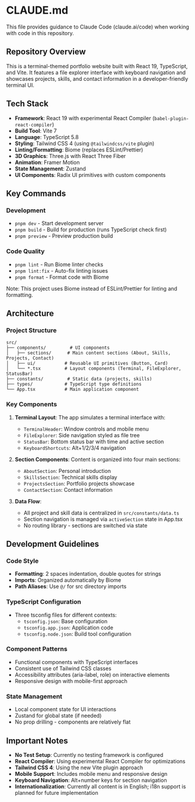 # CLAUDE.md

This file provides guidance to Claude Code (claude.ai/code) when working with code in this repository.

## Repository Overview

This is a terminal-themed portfolio website built with React 19, TypeScript, and Vite. It features a file explorer interface with keyboard navigation and showcases projects, skills, and contact information in a developer-friendly terminal UI.

## Tech Stack

- **Framework**: React 19 with experimental React Compiler (`babel-plugin-react-compiler`)
- **Build Tool**: Vite 7
- **Language**: TypeScript 5.8
- **Styling**: Tailwind CSS 4 (using `@tailwindcss/vite` plugin)
- **Linting/Formatting**: Biome (replaces ESLint/Prettier)
- **3D Graphics**: Three.js with React Three Fiber
- **Animation**: Framer Motion
- **State Management**: Zustand
- **UI Components**: Radix UI primitives with custom components

## Key Commands

### Development
- `pnpm dev` - Start development server
- `pnpm build` - Build for production (runs TypeScript check first)
- `pnpm preview` - Preview production build

### Code Quality
- `pnpm lint` - Run Biome linter checks
- `pnpm lint:fix` - Auto-fix linting issues
- `pnpm format` - Format code with Biome

Note: This project uses Biome instead of ESLint/Prettier for linting and formatting.

## Architecture

### Project Structure
```
src/
├── components/         # UI components
│   ├── sections/      # Main content sections (About, Skills, Projects, Contact)
│   ├── ui/           # Reusable UI primitives (Button, Card)
│   └── *.tsx         # Layout components (Terminal, FileExplorer, StatusBar)
├── constants/         # Static data (projects, skills)
├── types/            # TypeScript type definitions
└── App.tsx           # Main application component
```

### Key Components

1. **Terminal Layout**: The app simulates a terminal interface with:
   - `TerminalHeader`: Window controls and mobile menu
   - `FileExplorer`: Side navigation styled as file tree
   - `StatusBar`: Bottom status bar with time and active section
   - `KeyboardShortcuts`: Alt+1/2/3/4 navigation

2. **Section Components**: Content is organized into four main sections:
   - `AboutSection`: Personal introduction
   - `SkillsSection`: Technical skills display
   - `ProjectsSection`: Portfolio projects showcase
   - `ContactSection`: Contact information

3. **Data Flow**: 
   - All project and skill data is centralized in `src/constants/data.ts`
   - Section navigation is managed via `activeSection` state in App.tsx
   - No routing library - sections are switched via state

## Development Guidelines

### Code Style
- **Formatting**: 2 spaces indentation, double quotes for strings
- **Imports**: Organized automatically by Biome
- **Path Aliases**: Use `@/` for src directory imports

### TypeScript Configuration
- Three tsconfig files for different contexts:
  - `tsconfig.json`: Base configuration
  - `tsconfig.app.json`: Application code
  - `tsconfig.node.json`: Build tool configuration

### Component Patterns
- Functional components with TypeScript interfaces
- Consistent use of Tailwind CSS classes
- Accessibility attributes (aria-label, role) on interactive elements
- Responsive design with mobile-first approach

### State Management
- Local component state for UI interactions
- Zustand for global state (if needed)
- No prop drilling - components are relatively flat

## Important Notes

- **No Test Setup**: Currently no testing framework is configured
- **React Compiler**: Using experimental React Compiler for optimizations
- **Tailwind CSS 4**: Using the new Vite plugin approach
- **Mobile Support**: Includes mobile menu and responsive design
- **Keyboard Navigation**: Alt+number keys for section navigation
- **Internationalization**: Currently all content is in English; i18n support is planned for future implementation